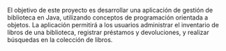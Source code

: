 El objetivo de este proyecto es desarrollar una aplicación de gestión de
biblioteca en Java, utilizando conceptos de programación orientada a
objetos. La aplicación permitirá a los usuarios administrar el inventario de
libros de una biblioteca, registrar préstamos y devoluciones, y realizar
búsquedas en la colección de libros.
